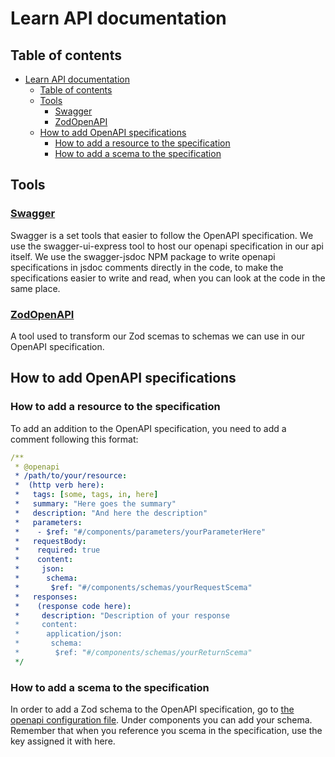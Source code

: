 # Learn API documentation

## Table of contents

- [Learn API documentation](#learn-api-documentation)
  - [Table of contents](#table-of-contents)
  - [Tools](#tools)
    - [Swagger](#swagger)
    - [ZodOpenAPI](#zodopenapi)
  - [How to add OpenAPI specifications](#how-to-add-openapi-specifications)
    - [How to add a resource to the specification](#how-to-add-a-resource-to-the-specification)
    - [How to add a scema to the specification](#how-to-add-a-scema-to-the-specification)

## Tools

### [Swagger](https://swagger.io/docs/specification/v3_0/about/)

Swagger is a set tools that easier to follow the OpenAPI specification.
We use the swagger-ui-express tool to host our openapi specification in our api itself.
We use the swagger-jsdoc NPM package to write openapi specifications in jsdoc comments directly in the code, to make the specifications easier to write and read, when you can look at the code in the same place.

### [ZodOpenAPI](https://www.npmjs.com/package/zod-openapi)

A tool used to transform our Zod scemas to schemas we can use in our OpenAPI specification.

## How to add OpenAPI specifications

### How to add a resource to the specification

To add an addition to the OpenAPI specification, you need to add a comment following this format:

```yaml
/**
 * @openapi
 * /path/to/your/resource:
 *  (http verb here):
 *   tags: [some, tags, in, here]
 *   summary: "Here goes the summary"
 *   description: "And here the description"
 *   parameters:
 *    - $ref: "#/components/parameters/yourParameterHere"
 *   requestBody:
 *    required: true
 *    content:
 *     json:
 *      schema:
 *       $ref: "#/components/schemas/yourRequestScema"
 *   responses:
 *    (response code here):
 *     description: "Description of your response
 *     content:
 *      application/json:
 *       schema:
 *        $ref: "#/components/schemas/yourReturnScema"
 */
```

### How to add a scema to the specification

In order to add a Zod schema to the OpenAPI specification, go to [the openapi configuration file](https://github.com/vektorprogrammet/api/blob/main/src/openapi/config.ts). Under components you can add your schema. Remember that when you reference you scema in the specification, use the key assigned it with here.
